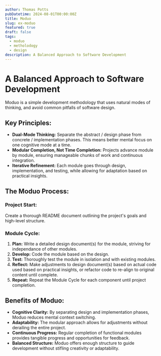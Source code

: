 ```yaml
---
author: Thomas Potts
pubDatetime: 2024-08-01T00:00:00Z
title: Moduo
slug: ex-moduo
featured: true
draft: false
tags:
  - moduo
  - metholodogy
  - design
description: A Balanced Approach to Software Development
---
```


# A Balanced Approach to Software Development

Moduo is a simple development methodology that uses natural modes of thinking, and avoid common pitfalls of software design.

## Key Principles:

- **Dual-Mode Thinking:** Separate the abstract / design phase from concrete / implementation phases. This means better mental focus on one cognitive mode at a time.
- **Modular Completion, Not Time Completion:** Projects advance module by module, ensuring manageable chunks of work and continuous integration.
- **Iterative Refinement:** Each module goes through design, implementation, and testing, while allowing for adaptation based on practical insights.

## The Moduo Process:

### Project Start:

Create a thorough README document outlining the project's goals and high-level structure.

### Module Cycle:

1. **Plan:** Write a detailed design document(s) for the module, striving for independance of other modules.
2. **Develop:** Code the module based on the design.
3. **Test:** Thoroughly test the module in isolation and with existing modules.
4. **Reflect:** Make adjustments to design document(s) based on actual code used based on practical insights, or refactor code to re-align to original content until complete.
5. **Repeat:** Repeat the Module Cycle for each component until project completion.

## Benefits of Moduo:

- **Cognitive Clarity:** By separating design and implementation phases, Moduo reduces mental context switching.
- **Adaptability:** The modular approach allows for adjustments without derailing the entire project.
- **Continuous Progress:** Regular completion of functional modules provides tangible progress and opportunities for feedback.
- **Balanced Structure:** Moduo offers enough structure to guide development without stifling creativity or adaptability.
